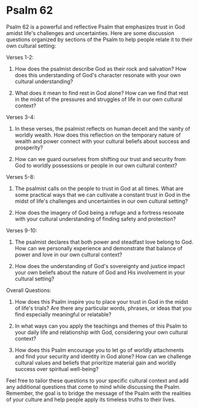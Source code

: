 # Psalm 62

Psalm 62 is a powerful and reflective Psalm that emphasizes trust in God amidst life's challenges and uncertainties. Here are some discussion questions organized by sections of the Psalm to help people relate it to their own cultural setting:

Verses 1-2:

1. How does the psalmist describe God as their rock and salvation? How does this understanding of God's character resonate with your own cultural understanding?

2. What does it mean to find rest in God alone? How can we find that rest in the midst of the pressures and struggles of life in our own cultural context?

Verses 3-4:

1. In these verses, the psalmist reflects on human deceit and the vanity of worldly wealth. How does this reflection on the temporary nature of wealth and power connect with your cultural beliefs about success and prosperity?

2. How can we guard ourselves from shifting our trust and security from God to worldly possessions or people in our own cultural context?

Verses 5-8:

1. The psalmist calls on the people to trust in God at all times. What are some practical ways that we can cultivate a constant trust in God in the midst of life's challenges and uncertainties in our own cultural setting?

2. How does the imagery of God being a refuge and a fortress resonate with your cultural understanding of finding safety and protection?

Verses 9-10:

1. The psalmist declares that both power and steadfast love belong to God. How can we personally experience and demonstrate that balance of power and love in our own cultural context?

2. How does the understanding of God's sovereignty and justice impact your own beliefs about the nature of God and His involvement in your cultural setting?

Overall Questions:

1. How does this Psalm inspire you to place your trust in God in the midst of life's trials? Are there any particular words, phrases, or ideas that you find especially meaningful or relatable?

2. In what ways can you apply the teachings and themes of this Psalm to your daily life and relationship with God, considering your own cultural context?

3. How does this Psalm encourage you to let go of worldly attachments and find your security and identity in God alone? How can we challenge cultural values and beliefs that prioritize material gain and worldly success over spiritual well-being?

Feel free to tailor these questions to your specific cultural context and add any additional questions that come to mind while discussing the Psalm. Remember, the goal is to bridge the message of the Psalm with the realities of your culture and help people apply its timeless truths to their lives.